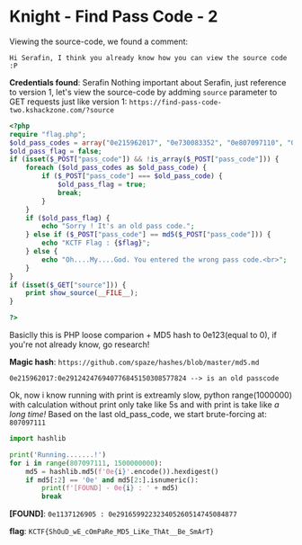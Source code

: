#  Knight - Find Pass Code - 2

Viewing the source-code, we found a comment: 
```
Hi Serafin, I think you already know how you can view the source code :P 
```

**Credentials found**: Serafin
Nothing important about Serafin, just reference to version 1, let's view the source-code by addming `source` parameter to GET requests just like version 1: `https://find-pass-code-two.kshackzone.com/?source`
```php
<?php
require "flag.php";
$old_pass_codes = array("0e215962017", "0e730083352", "0e807097110", "0e840922711");
$old_pass_flag = false;
if (isset($_POST["pass_code"]) && !is_array($_POST["pass_code"])) {
    foreach ($old_pass_codes as $old_pass_code) {
        if ($_POST["pass_code"] === $old_pass_code) {
            $old_pass_flag = true;
            break;
        }
    }
    if ($old_pass_flag) {
        echo "Sorry ! It's an old pass code.";
    } else if ($_POST["pass_code"] == md5($_POST["pass_code"])) {
        echo "KCTF Flag : {$flag}";
    } else {
        echo "Oh....My....God. You entered the wrong pass code.<br>";
    }
}
if (isset($_GET["source"])) {
    print show_source(__FILE__);
}

?>
```
Basiclly this is PHP loose comparion + MD5 hash to 0e123(equal to 0), if you're not already know, go research!

**Magic hash**: `https://github.com/spaze/hashes/blob/master/md5.md`
	
	0e215962017:0e291242476940776845150308577824 --> is an old passcode

Ok, now i know running with print is extreamly slow, python range(1000000) with calculation without print only take like 5s and with print is take like *a long time!*
Based on the last old_pass_code, we start brute-forcing at: `807097111`
```python
import hashlib

print('Running.......!')
for i in range(807097111, 1500000000):
	md5 = hashlib.md5(f'0e{i}'.encode()).hexdigest()
	if md5[:2] == '0e' and md5[2:].isnumeric():
		print(f'[FOUND] - 0e{i} : ' + md5)
		break

```
**[FOUND]**: `0e1137126905 : 0e291659922323405260514745084877`

**flag**: `KCTF{ShOuD_wE_cOmPaRe_MD5_LiKe_ThAt__Be_SmArT}`
